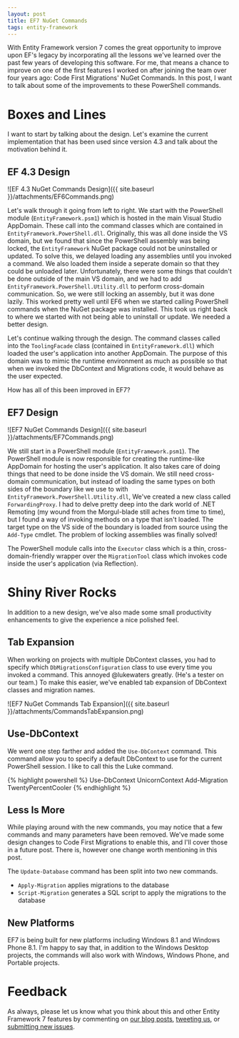 ```yaml
---
layout: post
title: EF7 NuGet Commands
tags: entity-framework
---
```


With Entity Framework version 7 comes the great opportunity to improve upon EF's legacy by incorporating all the lessons
we've learned over the past few years of developing this software. For me, that means a chance to improve on one of the
first features I worked on after joining the team over four years ago: Code First Migrations' NuGet Commands. In this
post, I want to talk about some of the improvements to these PowerShell commands.

Boxes and Lines
===============
I want to start by talking about the design. Let's examine the current implementation that has been used since version
4.3 and talk about the motivation behind it.

EF 4.3 Design
-------------
![EF 4.3 NuGet Commands Design]({{ site.baseurl }}/attachments/EF6Commands.png)

Let's walk through it going from left to right. We start with the PowerShell module (`EntityFramework.psm1`) which is
hosted in the main Visual Studio AppDomain. These call into the command classes which are contained in
`EntityFramework.PowerShell.dll`. Originally, this was all done inside the VS domain, but we found that since the
PowerShell assembly was being locked, the `EntityFramework` NuGet package could not be uninstalled or updated. To solve
this, we delayed loading any assemblies until you invoked a command. We also loaded them inside a seperate domain so
that they could be unloaded later. Unfortunately, there were some things that couldn't be done outside of the main VS
domain, and we had to add `EntityFramework.PowerShell.Utility.dll` to perform cross-domain communication. So, we were
still locking an assembly, but it was done lazily. This worked pretty well until EF6 when we started calling PowerShell
commands when the NuGet package was installed. This took us right back to where we started with not being able to
uninstall or update. We needed a better design.

Let's continue walking through the design. The command classes called into the `ToolingFacade` class (contained in
`EntityFramework.dll`) which loaded the user's application into another AppDomain. The purpose of this domain was to
mimic the runtime environment as much as possible so that when we invoked the DbContext and Migrations code, it would
behave as the user expected.

How has all of this been improved in EF7?

EF7 Design
----------
![EF7 NuGet Commands Design]({{ site.baseurl }}/attachments/EF7Commands.png)

We still start in a PowerShell module (`EntityFramework.psm1`). The PowerShell module is now responsible for creating
the runtime-like AppDomain for hosting the user's application. It also takes care of doing things that need to be done
inside the VS domain. We still need cross-domain communication, but instead of loading the same types on both sides of
the boundary like we use to with `EntityFramework.PowerShell.Utility.dll`, We've created a new class called
`ForwardingProxy`. I had to delve pretty deep into the dark world of .NET Remoting (my wound from the Morgul-blade still
aches from time to time), but I found a way of invoking methods on a type that isn't loaded. The target type on the VS
side of the boundary is loaded from source using the `Add-Type` cmdlet. The problem of locking assemblies was finally
solved!

The PowerShell module calls into the `Executor` class which is a thin, cross-domain-friendly wrapper over the
`MigrationTool` class which invokes code inside the user's application (via Reflection).

Shiny River Rocks
=================
In addition to a new design, we've also made some small productivity enhancements to give the experience a nice
polished feel.

Tab Expansion
-------------
When working on projects with multiple DbContext classes, you had to specify which `DbMigrationsConfiguration` class to
use every time you invoked a command. This annoyed @lukewaters greatly. (He's a tester on our team.) To make this
easier, we've enabled tab expansion of DbContext classes and migration names.

![EF7 NuGet Commands Tab Expansion]({{ site.baseurl }}/attachments/CommandsTabExpansion.png)

Use-DbContext
-------------
We went one step farther and added the `Use-DbContext` command. This command allow you to specify a default DbContext to
use for the current PowerShell session. I like to call this the Luke command.

{% highlight powershell %}
Use-DbContext UnicornContext
Add-Migration TwentyPercentCooler
{% endhighlight %}

Less Is More
------------
While playing around with the new commands, you may notice that a few commands and many parameters have been removed.
We've made some design changes to Code First Migrations to enable this, and I'll cover those in a future post. There
is, however one change worth mentioning in this post.

The `Update-Database` command has been split into two new commands.

* `Apply-Migration` applies migrations to the database
* `Script-Migration` generates a SQL script to apply the migrations to the database

New Platforms
-------------
EF7 is being built for new platforms including Windows 8.1 and Windows Phone 8.1. I'm happy to say that, in addition to
the Windows Desktop projects, the commands will also work with Windows, Windows Phone, and Portable projects.

Feedback
========
As always, please let us know what you think about this and other Entity Framework 7 features by commenting on [our
blog posts][1], [tweeting us][2], or [submitting new issues][3].


  [1]: http://blogs.msdn.com/adonet/
  [2]: https://twitter.com/efmagicunicorns
  [3]: https://github.com/aspnet/EntityFramework/issues/new
